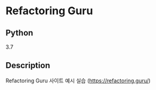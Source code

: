 # Refactoring Guru
## Python
3.7
## Description
Refactoring Guru 사이트 예시 실습 (https://refactoring.guru/)
